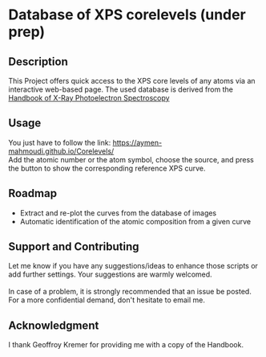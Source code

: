# Database of XPS corelevels (under prep)

## Description
This Project offers quick access to the XPS core levels of any atoms via an interactive web-based page. The used database is derived from the <a href="https://www.amazon.com/Handbook-Ray-Photoelectron-Spectroscopy-624755/dp/0962702625" target="_blank">Handbook of X-Ray Photoelectron Spectroscopy</a>  

## Usage
You just have to follow the link: https://aymen-mahmoudi.github.io/Corelevels/
<br>
Add the atomic number or the atom symbol, choose the source, and press the button to show the corresponding reference XPS curve.

## Roadmap
 <ul>
  <li>Extract and re-plot the curves from the database of images</li>
  <li>Automatic identification of the atomic composition from a given curve</li>
</ul> 

## Support and Contributing
Let me know if you have any suggestions/ideas to enhance those scripts or add further settings. Your suggestions are warmly welcomed.
<br><br>
In case of a problem, it is strongly recommended that an issue be posted. For a more confidential demand, don't hesitate to email me.

## Acknowledgment
I thank Geoffroy Kremer for providing me with a copy of the Handbook.  

